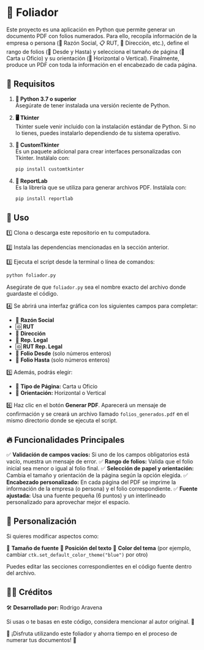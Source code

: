 # 📜 Foliador

Este proyecto es una aplicación en Python que permite generar un documento PDF con folios numerados. Para ello, recopila información de la empresa o persona (📌 Razón Social, 📋 RUT, 📍 Dirección, etc.), define el rango de folios (🔢 Desde y Hasta) y selecciona el tamaño de página (📄 Carta u Oficio) y su orientación (🔄 Horizontal o Vertical). Finalmente, produce un PDF con toda la información en el encabezado de cada página.

## 📌 Requisitos

1. **🐍 Python 3.7 o superior**  
   Asegúrate de tener instalada una versión reciente de Python.

2. **🖥️ Tkinter**  
   Tkinter suele venir incluido con la instalación estándar de Python. Si no lo tienes, puedes instalarlo dependiendo de tu sistema operativo.

3. **🎨 CustomTkinter**  
   Es un paquete adicional para crear interfaces personalizadas con Tkinter. Instálalo con:
   ```bash
   pip install customtkinter
   ```

4. **📝 ReportLab**  
   Es la librería que se utiliza para generar archivos PDF. Instálala con:
   ```bash
   pip install reportlab
   ```

## 🚀 Uso

1️⃣ Clona o descarga este repositorio en tu computadora.

2️⃣ Instala las dependencias mencionadas en la sección anterior.

3️⃣ Ejecuta el script desde la terminal o línea de comandos:

   ```bash
   python foliador.py
   ```

   Asegúrate de que `foliador.py` sea el nombre exacto del archivo donde guardaste el código.

4️⃣ Se abrirá una interfaz gráfica con los siguientes campos para completar:

   - 🏢 **Razón Social**
   - 🆔 **RUT**
   - 📍 **Dirección**
   - 👤 **Rep. Legal**
   - 🆔 **RUT Rep. Legal**
   - 🔢 **Folio Desde** (solo números enteros)
   - 🔢 **Folio Hasta** (solo números enteros)

5️⃣ Además, podrás elegir:

   - 📄 **Tipo de Página:** Carta u Oficio
   - 🔄 **Orientación:** Horizontal o Vertical

6️⃣ Haz clic en el botón **Generar PDF**. Aparecerá un mensaje de confirmación y se creará un archivo llamado `folios_generados.pdf` en el mismo directorio donde se ejecuta el script.

## 🔥 Funcionalidades Principales

✅ **Validación de campos vacíos:** Si uno de los campos obligatorios está vacío, muestra un mensaje de error.
✅ **Rango de folios:** Valida que el folio inicial sea menor o igual al folio final.
✅ **Selección de papel y orientación:** Cambia el tamaño y orientación de la página según la opción elegida.
✅ **Encabezado personalizado:** En cada página del PDF se imprime la información de la empresa (o persona) y el folio correspondiente.
✅ **Fuente ajustada:** Usa una fuente pequeña (6 puntos) y un interlineado personalizado para aprovechar mejor el espacio.

## 🎨 Personalización

Si quieres modificar aspectos como:

🎨 **Tamaño de fuente**
📏 **Posición del texto**
🎨 **Color del tema** (por ejemplo, cambiar `ctk.set_default_color_theme("blue")` por otro)

Puedes editar las secciones correspondientes en el código fuente dentro del archivo.

## 👨‍💻 Créditos

🛠️ **Desarrollado por:** Rodrigo Aravena

Si usas o te basas en este código, considera mencionar al autor original. 🙌

📜 ¡Disfruta utilizando este foliador y ahorra tiempo en el proceso de numerar tus documentos! 🚀

